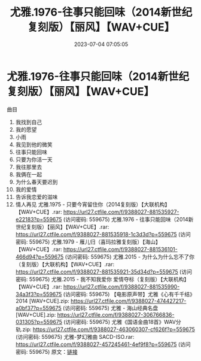 ﻿---
title: 尤雅.1976-往事只能回味（2014新世纪复刻版）【丽风】【WAV+CUE】
date: 2023-07-04 07:05:05
categories: WAV车载音乐、镜像
tags: 华语中文
---
# 尤雅.1976-往事只能回味（2014新世纪复刻版）【丽风】【WAV+CUE】

曲目
01. 我找到自己
02. 我的愿望
03. 小雨
04. 我见到他的微笑
05. 往事只能回味
06. 只要为你活一天
07. 我往那里去
08. 我俩在一起
09. 为什么春天要迟到
10. 我的爱情
11. 告诉我恋爱的滋味
12. 情人再见
尤雅.1975 - 只要今宵留住你（2014复刻版）【大联机构】【WAV+CUE】.rar: https://url27.ctfile.com/f/9388027-881535927-e22183?p=559675
(访问密码: 559675)
尤雅.1976 - 往事只能回味（2014新世纪复刻版）【丽风】【WAV+CUE】.rar: https://url27.ctfile.com/f/9388027-881535918-1c3d3d?p=559675
(访问密码: 559675)
尤雅.1979 - 雁儿归（喜玛拉雅复刻版）【海山】【WAV+CUE】.rar: https://url27.ctfile.com/f/9388027-881536101-466d94?p=559675
(访问密码: 559675)
尤雅.2015 - 为什么为什么忘不了你（复刻版）【大联机构】【WAV+CUE】.rar: https://url27.ctfile.com/f/9388027-881535921-35d34d?p=559675
(访问密码: 559675)
尤雅.2015 - 我不知我爱你 爱情夺标（复刻版）【大联机构】【WAV+CUE】.rar: https://url27.ctfile.com/f/9388027-881535990-34a3f3?p=559675
(访问密码: 559675)
【电影原声带】尤雅《心有千千结》 2014 [WAV+CUE].zip: https://url27.ctfile.com/f/9388027-474427217-a0bf37?p=559675
(访问密码: 559675)
尤雅 - 海山经典名盘[WAV+CUE].zip: https://url27.ctfile.com/f/9388027-306766836-031305?p=559675
(访问密码: 559675)
尤雅《国语金曲18首》WAV分轨.zip: https://url27.ctfile.com/f/9388027-463060307-cf626f?p=559675
(访问密码: 559675)
尤雅-梦幻雅曲 SACD-ISO.rar: https://url27.ctfile.com/f/9388027-457245461-4ef9f8?p=559675
(访问密码: 559675)
原文：[链接](https://blog.sina.com.cn/s/blog_1647c7e76010312jt.html)